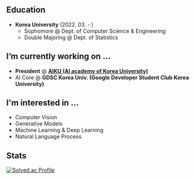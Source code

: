 ## Education
* **Korea University** (2022. 03. - )
  * Sophomore @ Dept. of Computer Science & Engineering 
  * Double Majoring @ Dept. of Statistics
 
## I’m currently working on ...
* **President** @ [**AIKU (AI academy of Korea University)**](https://www.youtube.com/channel/UCj4yFYkRMFDXD6IP4o3l2Ag)
* AI Core @ **GDSC Korea Univ. (Google Developer Student Club Korea University)**

## I'm interested in ...
- Computer Vision
- Generative Models
- Machine Learning & Deep Learning
- Natural Language Process

## Stats
 [![Solved.ac Profile](http://mazassumnida.wtf/api/v2/generate_badge?boj=jsh0423)](https://solved.ac/jsh0423/)

